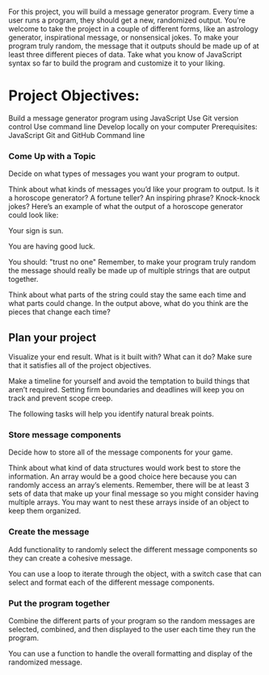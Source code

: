 

For this project, you will build a message generator program. Every time a user runs a program, they should get a new, randomized output. You’re welcome to take the project in a couple of different forms, like an astrology generator, inspirational message, or nonsensical jokes. To make your program truly random, the message that it outputs should be made up of at least three different pieces of data. Take what you know of JavaScript syntax so far to build the program and customize it to your liking.

# Project Objectives:
Build a message generator program using JavaScript
Use Git version control
Use command line
Develop locally on your computer
Prerequisites:
JavaScript
Git and GitHub
Command line


### Come Up with a Topic
Decide on what types of messages you want your program to output.

Think about what kinds of messages you’d like your program to output. Is it a horoscope generator? A fortune teller? An inspiring phrase? Knock-knock jokes? Here’s an example of what the output of a horoscope generator could look like:

Your sign is sun.

You are having good luck. 

You should: "trust no one"
Remember, to make your program truly random the message should really be made up of multiple strings that are output together.

Think about what parts of the string could stay the same each time and what parts could change. In the output above, what do you think are the pieces that change each time?

## Plan your project
Visualize your end result. What is it built with? What can it do? Make sure that it satisfies all of the project objectives.

Make a timeline for yourself and avoid the temptation to build things that aren’t required. Setting firm boundaries and deadlines will keep you on track and prevent scope creep.

The following tasks will help you identify natural break points.

### Store message components
Decide how to store all of the message components for your game.

Think about what kind of data structures would work best to store the information. An array would be a good choice here because you can randomly access an array’s elements. Remember, there will be at least 3 sets of data that make up your final message so you might consider having multiple arrays. You may want to nest these arrays inside of an object to keep them organized.

### Create the message
Add functionality to randomly select the different message components so they can create a cohesive message.

You can use a loop to iterate through the object, with a switch case that can select and format each of the different message components.

### Put the program together
Combine the different parts of your program so the random messages are selected, combined, and then displayed to the user each time they run the program.

You can use a function to handle the overall formatting and display of the randomized message.